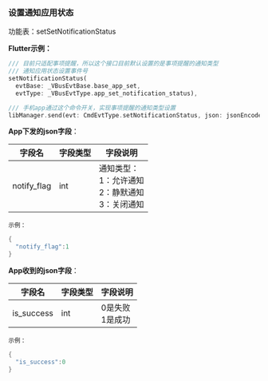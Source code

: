 ### 设置通知应用状态


功能表：setSetNotificationStatus

**Flutter示例：**

```dart
/// 目前只适配事项提醒，所以这个接口目前默认设置的是事项提醒的通知类型
/// 通知应用状态设置事件号
setNotificationStatus(
  evtBase: _VBusEvtBase.base_app_set,
  evtType: _VBusEvtType.app_set_notification_status),

/// 手机app通过这个命令开关，实现事项提醒的通知类型设置
libManager.send(evt: CmdEvtType.setNotificationStatus, json: jsonEncode(json));
```



**App下发的json字段**：

| 字段名      | 字段类型 | 字段说明                                                     |
| ----------- | -------- | ------------------------------------------------------------ |
| notify_flag | int      | 通知类型：<br />1：允许通知 <br />2：静默通知   <br />3：关闭通知 |

`示例：`

```c
{
  "notify_flag":1
}
```



**App收到的json字段**：

| 字段名     | 字段类型 | 字段说明             |
| ---------- | -------- | -------------------- |
| is_success | int      | 0是失败<br />1是成功 |

`示例：`
```c
{
  "is_success":0
}
```
